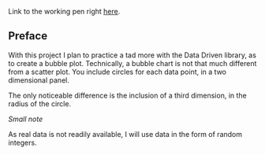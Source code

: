 Link to the working pen right [here](https://codepen.io/borntofrappe/full/YOjvOO/).

## Preface

With this project I plan to practice a tad more with the Data Driven library, as to create a bubble plot. Technically, a bubble chart is not that much different from a scatter plot. You include circles for each data point, in a two dimensional panel.

The only noticeable difference is the inclusion of a third dimension, in the radius of the circle.

_Small note_

As real data is not readily available, I will use data in the form of random integers.